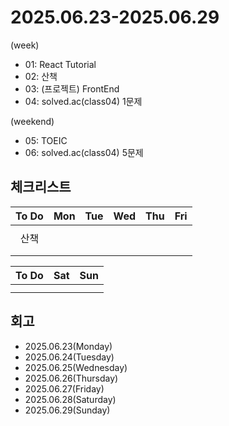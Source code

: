 # 2025.06.23-2025.06.29
(week)
- 01: React Tutorial
- 02: 산책
- 03: (프로젝트) FrontEnd
- 04: solved.ac(class04) 1문제

(weekend)
- 05: TOEIC
- 06: solved.ac(class04) 5문제

## 체크리스트
| To Do | Mon | Tue | Wed | Thu | Fri |
| :---: | :---: | :---: | :---: | :---: | :---: |
|  |  |  |  |  |  |
| 산책 |  |  |  |  |  |
|  |  |  |  |  |  |
|  |  |  |  |  |  |

| To Do | Sat | Sun |
| :---: | :---: | :---: |
|  |  |  |
|  |  |  |

## 회고
- 2025.06.23(Monday)
- 2025.06.24(Tuesday)
- 2025.06.25(Wednesday)
- 2025.06.26(Thursday)
- 2025.06.27(Friday)
- 2025.06.28(Saturday)
- 2025.06.29(Sunday)
